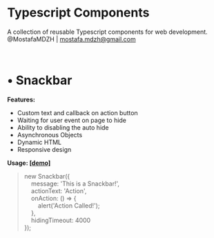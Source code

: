 # Typescript Components
A collection of reusable Typescript components for web development.<br>
@MostafaMDZH | mostafa.mdzh@gmail.com</br>

</br>

# • Snackbar

<b>Features:</b>
<ul>
    <li>Custom text and callback on action button</li>
    <li>Waiting for user event on page to hide</li>
    <li>Ability to disabling the auto hide</li>
    <li>Asynchronous Objects</li>
    <li>Dynamic HTML</li>
    <li>Responsive design</li>
</ul>

<b>Usage: <a href="https://typescript-components.demos.mostafa-mdzh.ir/snackbar">[demo]</a></b>
> new Snackbar({</br>
>&nbsp;&nbsp;&nbsp;&nbsp;message: 'This is a Snackbar!',</br>
>&nbsp;&nbsp;&nbsp;&nbsp;actionText: 'Action',</br>
>&nbsp;&nbsp;&nbsp;&nbsp;onAction: () => {</br>
>&nbsp;&nbsp;&nbsp;&nbsp;&nbsp;&nbsp;&nbsp;&nbsp;alert('Action Called!');</br>
>&nbsp;&nbsp;&nbsp;&nbsp;},</br>
>&nbsp;&nbsp;&nbsp;&nbsp;hidingTimeout: 4000</br>
>});</br>